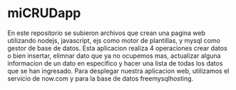# miCRUDapp
En este repositorio se subieron archivos que crean una pagina web utilizando nodejs, javascript, ejs como motor de plantillas, y
mysql como gestor de base de datos.
Esta aplicacion realiza 4 operaciones crear datos o bien insertar, elimnar dato que ya no ocupemos mas, actualizar alguna informacion de 
un dato en especifico y hacer una lista de todas los datos que se han ingresado. 
Para desplegar nuestra aplicacion web, utilizamos el servicio de now.com y para la base de datos freemysqlhosting.

